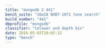 ```yaml
---
title: "mongodb 2 441"
bench_suite: "16w18 NXBT-1071 tune search"
build_number: "441"
dbprofile: "mongodb"
classifier: "tolower and depth bis"
date: 2016-05-02T20:02:13
type: "bench"
---
```


